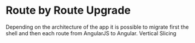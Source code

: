 # Route by Route Upgrade

Depending on the architecture of the app it is possible to migrate first the shell and then each route from AngularJS to Angular. Vertical Slicing

